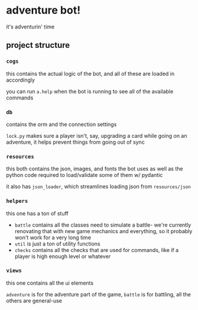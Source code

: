 # adventure bot!

it's adventurin' time

## project structure

### `cogs`

this contains the actual logic of the bot, and all of these are loaded in accordingly

you can run `a.help` when the bot is running to see all of the available commands

### `db`

contains the orm and the connection settings

`lock.py` makes sure a player isn't, say, upgrading a card while going on an adventure,
it helps prevent things from going out of sync

### `resources`

this both contains the json, images, and fonts the bot uses
as well as the python code required to load/validate some of them w/ pydantic

it also has `json_loader`, which streamlines loading json from `resources/json`

### `helpers`

this one has a ton of stuff

* `battle` contains all the classes need to simulate a battle- we're currently
  renovating that with new game mechanics and everything, so it probably won't work for a very long time
* `util` is just a ton of utility functions
* `checks` contains all the checks that are used for commands, like if a player is high enough level or whatever

### `views`

this one contains all the ui elements

`adventure` is for the adventure part of the game, `battle` is for battling, all the others are general-use
